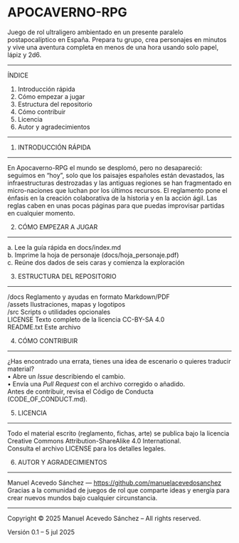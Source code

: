 APOCAVERNO-RPG
==============

Juego de rol ultraligero ambientado en un presente paralelo postapocalíptico en
España. Prepara tu grupo, crea personajes en minutos y vive una aventura
completa en menos de una hora usando solo papel, lápiz y 2d6.

--------------------------------------------------------------------------------
ÍNDICE
  1. Introducción rápida
  2. Cómo empezar a jugar
  3. Estructura del repositorio
  4. Cómo contribuir
  5. Licencia
  6. Autor y agradecimientos
--------------------------------------------------------------------------------

1. INTRODUCCIÓN RÁPIDA
----------------------
En Apocaverno-RPG el mundo se desplomó, pero no desapareció: seguimos en “hoy”,
solo que los paisajes españoles están devastados, las infraestructuras
destrozadas y las antiguas regiones se han fragmentado en micro-naciones que
luchan por los últimos recursos. El reglamento pone el énfasis en la creación
colaborativa de la historia y en la acción ágil. Las reglas caben en unas pocas
páginas para que puedas improvisar partidas en cualquier momento.

2. CÓMO EMPEZAR A JUGAR
-----------------------
  a. Lee la guía rápida en docs/index.md  
  b. Imprime la hoja de personaje (docs/hoja_personaje.pdf)  
  c. Reúne dos dados de seis caras y comienza la exploración  

3. ESTRUCTURA DEL REPOSITORIO
-----------------------------
  /docs        Reglamento y ayudas en formato Markdown/PDF  
  /assets      Ilustraciones, mapas y logotipos  
  /src         Scripts o utilidades opcionales  
  LICENSE      Texto completo de la licencia CC-BY-SA 4.0  
  README.txt   Este archivo  

4. CÓMO CONTRIBUIR
------------------
¿Has encontrado una errata, tienes una idea de escenario o quieres traducir
material?  
  • Abre un *Issue* describiendo el cambio.  
  • Envía una *Pull Request* con el archivo corregido o añadido.  
Antes de contribuir, revisa el Código de Conducta (CODE_OF_CONDUCT.md).

5. LICENCIA
-----------
Todo el material escrito (reglamento, fichas, arte) se publica bajo la licencia
Creative Commons Attribution-ShareAlike 4.0 International.  
Consulta el archivo LICENSE para los detalles legales.

6. AUTOR Y AGRADECIMIENTOS
--------------------------
Manuel Acevedo Sánchez — https://github.com/manuelacevedosanchez  
Gracias a la comunidad de juegos de rol que comparte ideas y energía para crear
nuevos mundos bajo cualquier circunstancia.

--------------------------------------------------------------------------------

Copyright © 2025 Manuel Acevedo Sánchez – All rights reserved.

Versión 0.1  –  5 jul 2025

